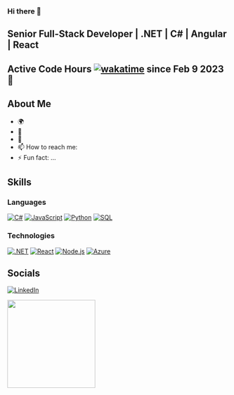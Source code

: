 ### Hi there 👋

## Senior Full-Stack Developer | .NET | C# | Angular | React

## Active Code Hours [![wakatime](https://wakatime.com/badge/user/7ccce1c4-517b-4ed8-842a-5c3addc7ee7d.svg)](https://wakatime.com/@7ccce1c4-517b-4ed8-842a-5c3addc7ee7d) since Feb 9 2023 👋

## About Me
- 🌍  
- 🔭 
- 🌱 
- 📫 How to reach me: 
- ⚡ Fun fact: ...

## Skills

### Languages

[![C#](https://img.shields.io/badge/-C%23-239120?logo=c-sharp&logoColor=white&style=plastic)](https://ra1nbow.xyz?ref=github)
[![JavaScript](https://img.shields.io/badge/-JavaScript-F7DF1E?logo=javascript&logoColor=white&style=plastic)](https://ra1nbow.xyz?ref=github)
[![Python](https://img.shields.io/badge/-Python-3776AB?logo=python&logoColor=white&style=plastic)](https://ra1nbow.xyz?ref=github)
[![SQL](https://img.shields.io/badge/-SQL-4479A1?logo=MySQL&logoColor=white&style=plastic)](https://ra1nbow.xyz?ref=github)

### Technologies
[![.NET](https://img.shields.io/badge/-.NET-512BD4?logo=.net&logoColor=white&style=plastic)](https://ra1nbow.xyz?ref=github)
[![React](https://img.shields.io/badge/-ReactJs-61DAFB?logo=react&logoColor=white&style=plastic)](https://ra1nbow.xyz?ref=github)
[![Node.js](https://img.shields.io/badge/-Node.js-339933?logo=node.js&logoColor=white&style=plastic)](https://ra1nbow.xyz?ref=github)
[![Azure](https://img.shields.io/badge/-Azure-0089D6?logo=microsoft-azure&logoColor=white&style=plastic)](https://ra1nbow.xyz?ref=github)

## Socials

[![LinkedIn](https://img.shields.io/badge/LinkedIn-Profile-blue?style=for-the-badge&logo=linkedin)](https://www.linkedin.com/in/marvin-odhiambo/)

<a href="https://ra1nbow.xyz?ref=github">
  <img height="200px" src="https://github-readme-stats.vercel.app/api?username=seniordevlife&show_icons=true&theme=radical&hide_title=false&count_private=true&include_all_commits=true&line_height=28&icon_color=fff&text_color=fff&bg_color=-45deg,ee82ee,9400d3,4b0082,0000ff&hide_border=true" />
</a>

